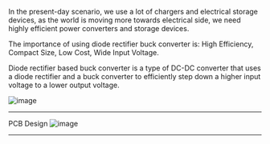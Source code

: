 In the present-day scenario, we use a lot of chargers and electrical storage devices, as the world is moving more towards electrical side, we need highly efficient power converters and storage devices.

The importance of using diode rectifier buck converter is:  High Efficiency, Compact Size, Low Cost, Wide Input Voltage.

Diode rectifier based buck converter is a type of DC-DC converter that uses a diode rectifier and a buck converter to efficiently step down a higher input voltage to a lower output voltage.

![image](https://github.com/Ruthvik-reddy-A/Rectifier-based-buck-converter-prototype-for-charging-applications/assets/73007037/d22ce00e-344e-4aca-9117-c4c4031a9009)

---
PCB Design
![image](https://github.com/user-attachments/assets/96d0d651-2d8f-47f0-b1af-5a3cbc44ca37)

---
